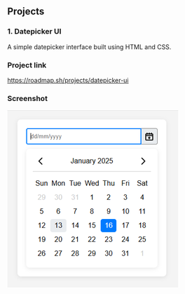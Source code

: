 ## Projects

### 1. Datepicker UI
A simple datepicker interface built using HTML and CSS.  

### Project link
https://roadmap.sh/projects/datepicker-ui

### Screenshot
![Datepicker Preview](screenshot.png)

